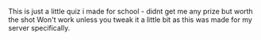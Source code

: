 This is just a little quiz i made for school - didnt get me any prize but worth the shot
Won't work unless you tweak it a little bit as this was made for my server specifically.
